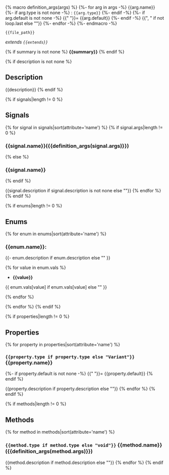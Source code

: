 {% macro definition_args(args) %}
    {%- for arg in args -%}
        {{arg.name}}
        {%- if arg.type is not none -%}
            : `{{arg.type}}`
        {%- endif -%}
        {%- if arg.default is not none -%}
            {{" "}}= {{arg.default}}
        {%- endif -%}
        {{", " if not loop.last else ""}}
    {%- endfor -%}
{%- endmacro -%}

`{{file_path}}`

*extends `{{extends}}`*

{% if summary is not none %}
**{{summary}}**
{% endif %}

{% if description is not none %}
## Description

{{description}}
{% endif %}

{% if signals|length != 0 %}
## Signals

{% for signal in signals|sort(attribute='name') %}
{% if signal.args|length != 0 %}
### {{signal.name}}({{definition_args(signal.args)}})
{% else %}
### {{signal.name}}
{% endif %}

{{signal.description if signal.description is not none else ""}}
{% endfor %}
{% endif %}

{% if enums|length != 0 %}
## Enums

{% for enum in enums|sort(attribute='name') %}
### {{enum.name}}:

{{- enum.description if enum.description else "" }}

{% for value in enum.vals %}
- **{{value}}**

{{ enum.vals[value] if enum.vals[value] else "" }}

{% endfor %}

{% endfor %}
{% endif %}

{% if properties|length != 0 %}
## Properties

{% for property in properties|sort(attribute='name') %}
### `{{property.type if property.type else "Variant"}}` {{property.name}}
{%- if property.default is not none -%}
    {{" "}}= {{property.default}}
{% endif %}

{{property.description if property.description else ""}}
{% endfor %}
{% endif %}

{% if methods|length != 0 %}
## Methods

{% for method in methods|sort(attribute='name') %}
### `{{method.type if method.type else "void"}}` {{method.name}}({{definition_args(method.args)}})

{{method.description if method.description else ""}}
{% endfor %}
{% endif %}